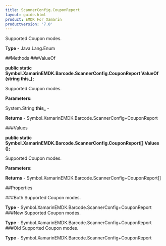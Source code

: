 ```yaml
---
title: ScannerConfig.CouponReport
layout: guide.html
product: EMDK For Xamarin 
productversion: '7.0' 
---
```

Supported Coupon modes.

**Type** - Java.Lang.Enum

##Methods
###ValueOf

**public static Symbol.XamarinEMDK.Barcode.ScannerConfig.CouponReport ValueOf (string this_);**

Supported Coupon modes.

**Parameters:**

System.String **this_**  - 
        

**Returns** - Symbol.XamarinEMDK.Barcode.ScannerConfig+CouponReport

###Values

**public static Symbol.XamarinEMDK.Barcode.ScannerConfig.CouponReport[] Values ();**

Supported Coupon modes.

**Parameters:**

**Returns** - Symbol.XamarinEMDK.Barcode.ScannerConfig+CouponReport[]

##Properties

###Both
Supported Coupon modes.

**Type** - Symbol.XamarinEMDK.Barcode.ScannerConfig+CouponReport
###New
Supported Coupon modes.

**Type** - Symbol.XamarinEMDK.Barcode.ScannerConfig+CouponReport
###Old
Supported Coupon modes.

**Type** - Symbol.XamarinEMDK.Barcode.ScannerConfig+CouponReport
